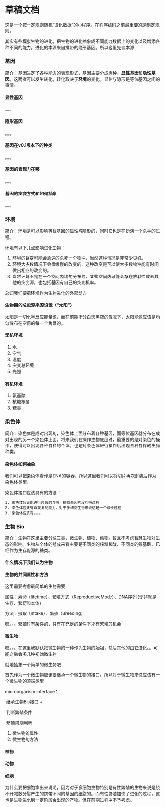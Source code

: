 # 草稿文档

这是一个按一定规则随机“进化数据”的小程序。在程序编码之前最重要的是制定规则。

其实有些模拟生物的进化，把生物的进化抽象成不同能力数据上的变化以及增添各种不同的能力。进化的本源来自携带的隐形基因。所以这里先谈本源

### 基因

简介：基因决定了各种能力的表现形式，基因主要分成两种，**显性基因**和**隐性基因**。这两者可以发生转化，转化取决于**环境**的变化。显性与隐形是等位基因之间的事情。

#### 显性基因

。。。

#### 隐形基因

。。。

#### 基因在v0.1版本下的种类

。。。

#### 基因的表现力在哪

。。。

#### 基因的突变方式和如何抽象

。。。



### 环境

简介：环境是可以影响等位基因的显性与隐形的，同时它也是在扮演一个杀手的过程。

环境有以下几点影响进化生物：

1. 环境的巨变可能会急速的杀死一个物种，当然这种情况是非常少见的。
2. 环境大多数情况下会很缓慢的改变的，这种改变是可以使大多数物种能有时间做出相应的改变的。
3. 当然环境不是在一个空间内均匀分布的，某些空间内可能会存在放射性或者其他的突变源，也包括基因有自己的突变机率。

总归我们要把环境作为生物进化的外部动力

#### 生物圈的总能源来源设置（“太阳”）

太阳是一切化学反应能量源，而在前期不分白天黑夜的情况下，太阳能源应该是均匀散布在空间的每一个角落的。

#### 无机环境

1. 水
2. 空气
3. 温度
4. 突变总环境
5. 光照

#### 有机环境

1. 氨基酸
2. 核糖核酸
3. 糖类



### 染色体

简介：染色体是成对出现的，染色体上面分布着各种基因，而等位基因就分布在成对出现的另一个染色体上面。将来我们在操作生物底层时，最重要的是对染色的操作，使得可以出现各种各样的个体。也是对染色体进行操作后出现各种各样的生物种类。

#### 染色体如何抽象

我们可以把染色体看作是DNA的容器，所以这里我们可以将切片再次封装后作为染色体类型。

染色体接口应该具有的方法 ：

 	1. 染色体应该能进行片段的互换，模拟基因片段互换过程
 	2. 染色体应该有自我复制能力，对于多细胞生物来说这是一个成长过程
 	3. 染色体应该有。。。。





### 生物 Bio

简介：生物在这里主要分成三类，微生物、植物、动物。暂且不考虑智慧生物对生态的影响。生物从个体的组成来看主要是不同类的核糖核酸、不同类的氨基酸、已经作为生存能源的糖类。



#### 什么情况下我们认为生物

#### 生物的共同属性和方法

这里需要考虑最简单的生物需要

属性：寿命（lifetime）、繁殖方式（ReproductiveMode）、DNA序列    (无非就是生存、繁衍和本体)

方法：摄取（intake）、繁殖（Breeding）

嗯。。。繁殖时有条件的，只有在充足的条件下才有繁殖的机会

#### 微生物

嗯。。。在这里我默认把微生物的一种作为生物的始祖，然后其他的由它进化。。可能之后会多几种初始微生物

就地抽象一个简单的微生物吧

首先作为一个微生物应该要继承一个微生物的接口。所以对于微生物来说应该有一个微生物的顶端类型

microorganism interface：

​	继承生物Bio接口 + 

​	判断繁殖条件

​	繁殖周期判断

1. 微生物的属性
2. 微生物的方法



#### 植物



#### 动物



#### 细胞

为什么要把细胞拿出来说呢，因为对于多细胞生物特别是有性繁殖的生物来说是绕不开减数分裂产生的携带不同的基因的细胞的。而有性繁殖加快了进化的过程，这也是生物进化到一定阶段会出现的产物。但在前期过程中不予考虑。

